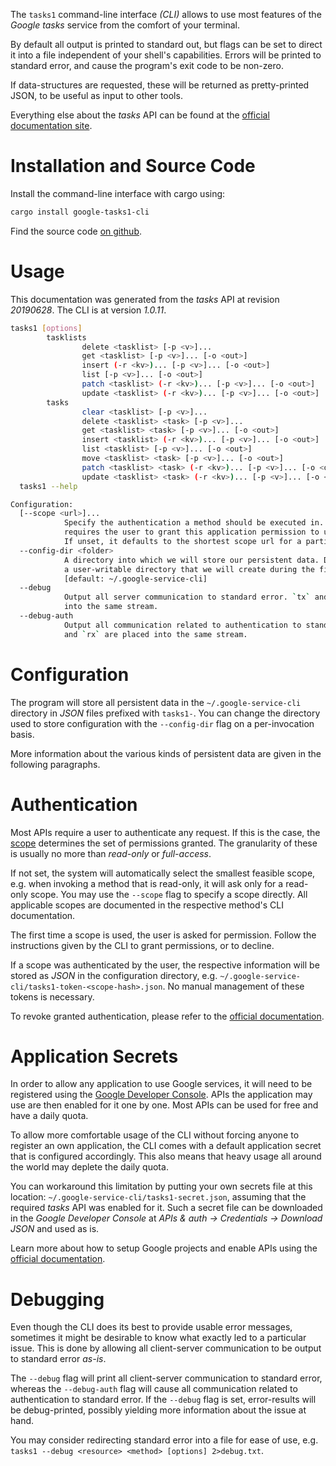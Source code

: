 <!---
DO NOT EDIT !
This file was generated automatically from 'src/mako/cli/README.md.mako'
DO NOT EDIT !
-->
The `tasks1` command-line interface *(CLI)* allows to use most features of the *Google tasks* service from the comfort of your terminal.

By default all output is printed to standard out, but flags can be set to direct it into a file independent of your shell's
capabilities. Errors will be printed to standard error, and cause the program's exit code to be non-zero.

If data-structures are requested, these will be returned as pretty-printed JSON, to be useful as input to other tools.

Everything else about the *tasks* API can be found at the
[official documentation site](https://developers.google.com/google-apps/tasks/firstapp).

# Installation and Source Code

Install the command-line interface with cargo using:

```bash
cargo install google-tasks1-cli
```

Find the source code [on github](https://github.com/Byron/google-apis-rs/tree/master/gen/tasks1-cli).

# Usage

This documentation was generated from the *tasks* API at revision *20190628*. The CLI is at version *1.0.11*.

```bash
tasks1 [options]
        tasklists
                delete <tasklist> [-p <v>]...
                get <tasklist> [-p <v>]... [-o <out>]
                insert (-r <kv>)... [-p <v>]... [-o <out>]
                list [-p <v>]... [-o <out>]
                patch <tasklist> (-r <kv>)... [-p <v>]... [-o <out>]
                update <tasklist> (-r <kv>)... [-p <v>]... [-o <out>]
        tasks
                clear <tasklist> [-p <v>]...
                delete <tasklist> <task> [-p <v>]...
                get <tasklist> <task> [-p <v>]... [-o <out>]
                insert <tasklist> (-r <kv>)... [-p <v>]... [-o <out>]
                list <tasklist> [-p <v>]... [-o <out>]
                move <tasklist> <task> [-p <v>]... [-o <out>]
                patch <tasklist> <task> (-r <kv>)... [-p <v>]... [-o <out>]
                update <tasklist> <task> (-r <kv>)... [-p <v>]... [-o <out>]
  tasks1 --help

Configuration:
  [--scope <url>]...
            Specify the authentication a method should be executed in. Each scope
            requires the user to grant this application permission to use it.
            If unset, it defaults to the shortest scope url for a particular method.
  --config-dir <folder>
            A directory into which we will store our persistent data. Defaults to
            a user-writable directory that we will create during the first invocation.
            [default: ~/.google-service-cli]
  --debug
            Output all server communication to standard error. `tx` and `rx` are placed
            into the same stream.
  --debug-auth
            Output all communication related to authentication to standard error. `tx`
            and `rx` are placed into the same stream.

```

# Configuration

The program will store all persistent data in the `~/.google-service-cli` directory in *JSON* files prefixed with `tasks1-`.  You can change the directory used to store configuration with the `--config-dir` flag on a per-invocation basis.

More information about the various kinds of persistent data are given in the following paragraphs.

# Authentication

Most APIs require a user to authenticate any request. If this is the case, the [scope][scopes] determines the 
set of permissions granted. The granularity of these is usually no more than *read-only* or *full-access*.

If not set, the system will automatically select the smallest feasible scope, e.g. when invoking a
method that is read-only, it will ask only for a read-only scope. 
You may use the `--scope` flag to specify a scope directly. 
All applicable scopes are documented in the respective method's CLI documentation.

The first time a scope is used, the user is asked for permission. Follow the instructions given 
by the CLI to grant permissions, or to decline.

If a scope was authenticated by the user, the respective information will be stored as *JSON* in the configuration
directory, e.g. `~/.google-service-cli/tasks1-token-<scope-hash>.json`. No manual management of these tokens
is necessary.

To revoke granted authentication, please refer to the [official documentation][revoke-access].

# Application Secrets

In order to allow any application to use Google services, it will need to be registered using the 
[Google Developer Console][google-dev-console]. APIs the application may use are then enabled for it
one by one. Most APIs can be used for free and have a daily quota.

To allow more comfortable usage of the CLI without forcing anyone to register an own application, the CLI
comes with a default application secret that is configured accordingly. This also means that heavy usage
all around the world may deplete the daily quota.

You can workaround this limitation by putting your own secrets file at this location: 
`~/.google-service-cli/tasks1-secret.json`, assuming that the required *tasks* API 
was enabled for it. Such a secret file can be downloaded in the *Google Developer Console* at 
*APIs & auth -> Credentials -> Download JSON* and used as is.

Learn more about how to setup Google projects and enable APIs using the [official documentation][google-project-new].


# Debugging

Even though the CLI does its best to provide usable error messages, sometimes it might be desirable to know
what exactly led to a particular issue. This is done by allowing all client-server communication to be 
output to standard error *as-is*.

The `--debug` flag will print all client-server communication to standard error, whereas the `--debug-auth` flag
will cause all communication related to authentication to standard error.
If the `--debug` flag is set, error-results will be debug-printed, possibly yielding more information about the 
issue at hand.

You may consider redirecting standard error into a file for ease of use, e.g. `tasks1 --debug <resource> <method> [options] 2>debug.txt`.


[scopes]: https://developers.google.com/+/api/oauth#scopes
[revoke-access]: http://webapps.stackexchange.com/a/30849
[google-dev-console]: https://console.developers.google.com/
[google-project-new]: https://developers.google.com/console/help/new/